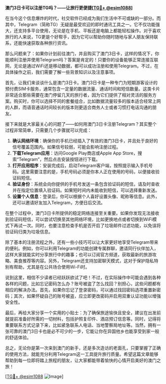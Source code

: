 **澳门3日卡可以注册TG吗？——让旅行更便捷[[TG💪+ @esim1088](https://t.me/s/esim1088)]**

在当今这个信息爆炸的时代，社交软件已经成为我们生活中不可或缺的一部分。而其中，Telegram（简称TG）无疑是最受欢迎的即时通讯工具之一。它不仅功能强大，还支持多平台使用，无论是在手机、平板还是电脑上都能轻松操作。对于喜欢旅行的人来说，TG更是个好帮手，因为它可以帮助你随时随地与家人朋友保持联系，还能快速获取各种旅行资讯。

那么问题来了：如果你计划前往澳门，并且购买了澳门3日卡，这样的情况下，你能顺利注册并使用Telegram吗？答案是肯定的！只要你的设备能够正常连接互联网，无论是通过WiFi还是移动数据，都可以成功注册和使用Telegram。不过，在具体操作之前，我们需要了解一些背景知识以及注意事项。

首先，让我们来谈谈什么是澳门3日卡。澳门3日卡是一种专门为短期游客设计的预付费SIM卡服务，通常包含一定量的数据流量、通话时间和短信数量。这类卡片非常适合那些需要在澳门停留几天的旅行者，因为它们提供了相对灵活的服务方案。购买时，你可以选择不同的套餐组合，比如数据流量较多的版本适合经常上网的人群，而语音通话时间较长的版本则更适合商务人士或者习惯打电话沟通的朋友。

接下来就是大家最关心的问题了——如何用澳门3日卡注册Telegram？其实整个过程非常简单，只需要几个步骤就可以完成：

1. **确认网络环境**：确保你的手机已经插入了有效的澳门3日卡，并且处于良好的信号覆盖范围内。如果信号较弱，可能会影响注册过程。
2. **下载Telegram应用**：访问Google Play商店或Apple App Store，搜索“Telegram”，然后点击安装按钮进行下载。
3. **打开应用程序**：安装完成后，启动Telegram客户端，按照提示输入手机号码。这里需要注意的是，手机号码必须是你本人正在使用的号码，以便接收验证码短信。
4. **验证身份**：系统会向你提供的手机号发送一条包含验证码的短信，请及时查收并在指定位置填入验证码。如果短时间内未能收到短信，可以选择重新发送。
5. **设置个人信息**：登录后，你可以根据个人喜好设置头像、昵称等信息。此外，还可以邀请好友加入Telegram，方便日后交流。

在整个过程中，澳门3日卡所提供的稳定网络连接至关重要。如果你发现无法接收到验证码短信，可以尝试切换至其他网络环境，比如更换地点或者切换到WiFi模式下再试一次。同时，也要注意检查手机是否开启了垃圾邮件过滤功能，以免误将验证码归类为垃圾信息。

除了基本的注册流程之外，还有一些小技巧可以让大家更好地享受Telegram带来的便利。例如，你可以利用Telegram的功能创建专属群聊，邀请同行伙伴加入，这样大家就能实时分享旅行中的趣事；也可以订阅官方频道，获取最新的旅游攻略、美食推荐等内容。另外，Telegram还支持加密聊天模式，这对于保护隐私特别有帮助，尤其是在公共场合使用Wi-Fi时。

说到这里，相信不少读者已经跃跃欲试了吧！不过，在实际操作中可能会遇到各种各样的问题，比如忘记密码怎么办？账号被盗了怎么找回？别担心，这些问题都有相应的解决办法。首先，如果你忘记了登录密码，可以通过找回密码选项重置新密码；其次，如果怀疑自己的账号被盗，应立即更改密码并启用双重认证功能以增强安全性。

最后，再给大家分享一个实用的小贴士：为了确保旅途愉快且安全，建议在出发前就提前准备好所需的一切材料，包括护照复印件、酒店预订信息等。同时，记得将重要联系方式记录下来，比如紧急联系人电话、当地警察局地址等。当然，拥有一张可靠的澳门3日卡也是必不可少的一步，它能让你在异国他乡也能享受到家一般的舒适体验。

总之，无论你是第一次来到澳门的新手，还是多次造访的老面孔，只要掌握了正确的使用方法，就能充分利用Telegram这一工具提升旅行质量。希望这篇文章能够帮助到每一位即将踏上旅程的朋友，让大家都能带着愉快的心情开启美好的澳门之旅！

[[TG💪+ @esim1088](https://t.me/s/esim1088) ![Image](https://i.postimg.cc/4NQfJmqS/Snipaste-2025-05-13-00-14-12.png)]
